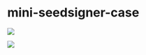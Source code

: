 # mini-seedsigner-case

![](https://pbs.twimg.com/media/FKC4PP5WQAMU2Yt?format=jpg&name=4096x4096)

![](https://pbs.twimg.com/media/FKC4PP4X0Ac0tRL?format=jpg&name=4096x4096)
